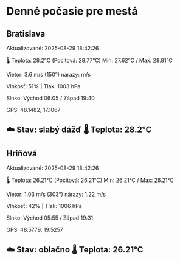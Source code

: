 ﻿# Denné počasie pre mestá

## Bratislava
Aktualizované: 2025-08-29 18:42:26

🌡️ Teplota: 28.2°C 
(Pocitová: 28.77°C)
Min: 27.62°C / Max: 28.81°C

Vietor: 3.6 m/s    (150°) 
nárazy:  m/s

Vlhkosť: 51% | Tlak: 1003 hPa

Slnko: Východ 06:05 / Západ 19:40

GPS: 48.1482, 17.1067

☁️ Stav: slabý dážď        🌡️ Teplota: 28.2°C
---

## Hriňová
Aktualizované: 2025-08-29 18:42:26

🌡️ Teplota: 26.21°C 
(Pocitová: 26.21°C)
Min: 26.21°C / Max: 26.21°C

Vietor: 1.03 m/s (303°)
nárazy: 1.22 m/s

Vlhkosť: 42% | Tlak: 1006 hPa

Slnko: Východ 05:55 / Západ 19:31

GPS: 48.5779, 19.5257

☁️ Stav: oblačno        🌡️ Teplota: 26.21°C
---
